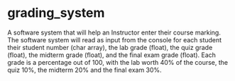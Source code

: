 # grading_system

A software system that will help an Instructor enter their course marking. The software
system will read as input from the console for each student their student number (char array), the lab
grade (float), the quiz grade (float), the midterm grade (float), and the final exam grade (float). Each
grade is a percentage out of 100, with the lab worth 40% of the course, the quiz 10%, the midterm 20% and
the final exam 30%. 
